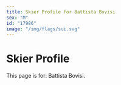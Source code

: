 ```yaml
---
title: Skier Profile for Battista Bovisi
sex: "M"
id: "17986"
image: "/img/flags/sui.svg" 
---
```


# Skier Profile

This page is for: Battista Bovisi.
    
